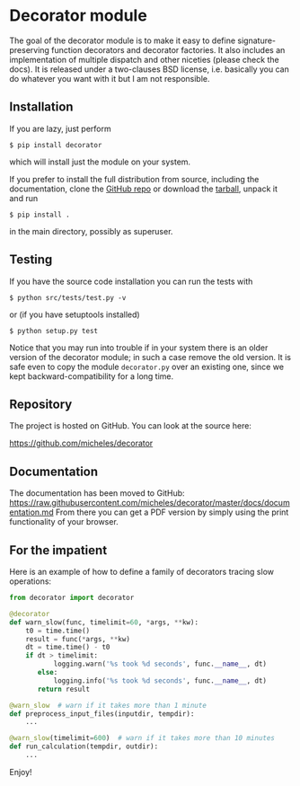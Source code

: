 Decorator module
=================

The goal of the decorator module is to make it easy to define
signature-preserving function decorators and decorator factories.
It also includes an implementation of multiple dispatch and other niceties
(please check the docs). It is released under a two-clauses
BSD license, i.e. basically you can do whatever you want with it but I am not
responsible.

Installation
-------------

If you are lazy, just perform

``$ pip install decorator``

which will install just the module on your system.

If you prefer to install the full distribution from source, including
the documentation, clone the [GitHub repo](
https://github.com/micheles/decorator) or download the
[tarball](http://pypi.python.org/pypi/decorator), unpack it and run

``$ pip install .``

in the main directory, possibly as superuser.

Testing
--------

If you have the source code installation you can run the tests with

``$ python src/tests/test.py -v``

or (if you have setuptools installed)

``$ python setup.py test``

Notice that you may run into trouble if in your system there
is an older version of the decorator module; in such a case remove the
old version. It is safe even to copy the module `decorator.py` over
an existing one, since we kept backward-compatibility for a long time.

Repository
---------------

The project is hosted on GitHub. You can look at the source here:

https://github.com/micheles/decorator

Documentation
---------------

The documentation has been moved to GitHub: https://raw.githubusercontent.com/micheles/decorator/master/docs/documentation.md
From there you can get a PDF version by simply using the print
functionality of your browser.

For the impatient
-----------------

Here is an example of how to define a family of decorators tracing slow
operations:

```python
from decorator import decorator

@decorator
def warn_slow(func, timelimit=60, *args, **kw):
    t0 = time.time()
    result = func(*args, **kw)
    dt = time.time() - t0
    if dt > timelimit:
           logging.warn('%s took %d seconds', func.__name__, dt)
       else:
           logging.info('%s took %d seconds', func.__name__, dt)
       return result

@warn_slow  # warn if it takes more than 1 minute
def preprocess_input_files(inputdir, tempdir):
    ...

@warn_slow(timelimit=600)  # warn if it takes more than 10 minutes
def run_calculation(tempdir, outdir):
    ...
```

Enjoy!
